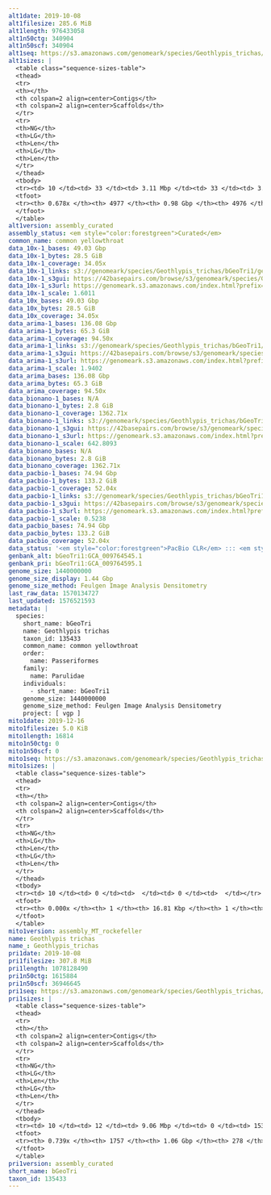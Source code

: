 ```yaml
---
alt1date: 2019-10-08
alt1filesize: 285.6 MiB
alt1length: 976433058
alt1n50ctg: 340904
alt1n50scf: 340904
alt1seq: https://s3.amazonaws.com/genomeark/species/Geothlypis_trichas/bGeoTri1/assembly_curated/bGeoTri1.alt.cur.20191008.fasta.gz
alt1sizes: |
  <table class="sequence-sizes-table">
  <thead>
  <tr>
  <th></th>
  <th colspan=2 align=center>Contigs</th>
  <th colspan=2 align=center>Scaffolds</th>
  </tr>
  <tr>
  <th>NG</th>
  <th>LG</th>
  <th>Len</th>
  <th>LG</th>
  <th>Len</th>
  </tr>
  </thead>
  <tbody>
  <tr><td> 10 </td><td> 33 </td><td> 3.11 Mbp </td><td> 33 </td><td> 3.11 Mbp </td></tr>  <tr><td> 20 </td><td> 91 </td><td> 1.98 Mbp </td><td> 91 </td><td> 1.98 Mbp </td></tr>  <tr><td> 30 </td><td> 185 </td><td> 1.22 Mbp </td><td> 185 </td><td> 1.22 Mbp </td></tr>  <tr><td> 40 </td><td> 336 </td><td> 0.74 Mbp </td><td> 336 </td><td> 0.74 Mbp </td></tr>  <tr style="background-color:#cccccc;"><td> 50 </td><td> 629 </td><td> 340.90 Kbp </td><td> 629 </td><td> 340.90 Kbp </td></tr>  <tr><td> 60 </td><td> 1456 </td><td> 89.98 Kbp </td><td> 1456 </td><td> 89.98 Kbp </td></tr>  <tr><td> 70 </td><td> 0 </td><td>  </td><td> 0 </td><td>  </td></tr>  <tr><td> 80 </td><td> 0 </td><td>  </td><td> 0 </td><td>  </td></tr>  <tr><td> 90 </td><td> 0 </td><td>  </td><td> 0 </td><td>  </td></tr>  <tr><td> 100 </td><td> 0 </td><td>  </td><td> 0 </td><td>  </td></tr>  </tbody>
  <tfoot>
  <tr><th> 0.678x </th><th> 4977 </th><th> 0.98 Gbp </th><th> 4976 </th><th> 0.98 Gbp </th></tr>
  </tfoot>
  </table>
alt1version: assembly_curated
assembly_status: <em style="color:forestgreen">Curated</em>
common_name: common yellowthroat
data_10x-1_bases: 49.03 Gbp
data_10x-1_bytes: 28.5 GiB
data_10x-1_coverage: 34.05x
data_10x-1_links: s3://genomeark/species/Geothlypis_trichas/bGeoTri1/genomic_data/10x/<br>
data_10x-1_s3gui: https://42basepairs.com/browse/s3/genomeark/species/Geothlypis_trichas/bGeoTri1/genomic_data/10x/
data_10x-1_s3url: https://genomeark.s3.amazonaws.com/index.html?prefix=species/Geothlypis_trichas/bGeoTri1/genomic_data/10x/
data_10x-1_scale: 1.6011
data_10x_bases: 49.03 Gbp
data_10x_bytes: 28.5 GiB
data_10x_coverage: 34.05x
data_arima-1_bases: 136.08 Gbp
data_arima-1_bytes: 65.3 GiB
data_arima-1_coverage: 94.50x
data_arima-1_links: s3://genomeark/species/Geothlypis_trichas/bGeoTri1/genomic_data/arima/<br>
data_arima-1_s3gui: https://42basepairs.com/browse/s3/genomeark/species/Geothlypis_trichas/bGeoTri1/genomic_data/arima/
data_arima-1_s3url: https://genomeark.s3.amazonaws.com/index.html?prefix=species/Geothlypis_trichas/bGeoTri1/genomic_data/arima/
data_arima-1_scale: 1.9402
data_arima_bases: 136.08 Gbp
data_arima_bytes: 65.3 GiB
data_arima_coverage: 94.50x
data_bionano-1_bases: N/A
data_bionano-1_bytes: 2.8 GiB
data_bionano-1_coverage: 1362.71x
data_bionano-1_links: s3://genomeark/species/Geothlypis_trichas/bGeoTri1/genomic_data/bionano/<br>
data_bionano-1_s3gui: https://42basepairs.com/browse/s3/genomeark/species/Geothlypis_trichas/bGeoTri1/genomic_data/bionano/
data_bionano-1_s3url: https://genomeark.s3.amazonaws.com/index.html?prefix=species/Geothlypis_trichas/bGeoTri1/genomic_data/bionano/
data_bionano-1_scale: 642.8093
data_bionano_bases: N/A
data_bionano_bytes: 2.8 GiB
data_bionano_coverage: 1362.71x
data_pacbio-1_bases: 74.94 Gbp
data_pacbio-1_bytes: 133.2 GiB
data_pacbio-1_coverage: 52.04x
data_pacbio-1_links: s3://genomeark/species/Geothlypis_trichas/bGeoTri1/genomic_data/pacbio/<br>
data_pacbio-1_s3gui: https://42basepairs.com/browse/s3/genomeark/species/Geothlypis_trichas/bGeoTri1/genomic_data/pacbio/
data_pacbio-1_s3url: https://genomeark.s3.amazonaws.com/index.html?prefix=species/Geothlypis_trichas/bGeoTri1/genomic_data/pacbio/
data_pacbio-1_scale: 0.5238
data_pacbio_bases: 74.94 Gbp
data_pacbio_bytes: 133.2 GiB
data_pacbio_coverage: 52.04x
data_status: '<em style="color:forestgreen">PacBio CLR</em> ::: <em style="color:forestgreen">10x</em> ::: <em style="color:forestgreen">Arima</em>'
genbank_alt: bGeoTri1:GCA_009764545.1
genbank_pri: bGeoTri1:GCA_009764595.1
genome_size: 1440000000
genome_size_display: 1.44 Gbp
genome_size_method: Feulgen Image Analysis Densitometry
last_raw_data: 1570134727
last_updated: 1576521593
metadata: |
  species:
    short_name: bGeoTri
    name: Geothlypis trichas
    taxon_id: 135433
    common_name: common yellowthroat
    order:
      name: Passeriformes
    family:
      name: Parulidae
    individuals:
      - short_name: bGeoTri1
    genome_size: 1440000000
    genome_size_method: Feulgen Image Analysis Densitometry
    project: [ vgp ]
mito1date: 2019-12-16
mito1filesize: 5.0 KiB
mito1length: 16814
mito1n50ctg: 0
mito1n50scf: 0
mito1seq: https://s3.amazonaws.com/genomeark/species/Geothlypis_trichas/bGeoTri1/assembly_MT_rockefeller/bGeoTri1.MT.20191216.fasta.gz
mito1sizes: |
  <table class="sequence-sizes-table">
  <thead>
  <tr>
  <th></th>
  <th colspan=2 align=center>Contigs</th>
  <th colspan=2 align=center>Scaffolds</th>
  </tr>
  <tr>
  <th>NG</th>
  <th>LG</th>
  <th>Len</th>
  <th>LG</th>
  <th>Len</th>
  </tr>
  </thead>
  <tbody>
  <tr><td> 10 </td><td> 0 </td><td>  </td><td> 0 </td><td>  </td></tr>  <tr><td> 20 </td><td> 0 </td><td>  </td><td> 0 </td><td>  </td></tr>  <tr><td> 30 </td><td> 0 </td><td>  </td><td> 0 </td><td>  </td></tr>  <tr><td> 40 </td><td> 0 </td><td>  </td><td> 0 </td><td>  </td></tr>  <tr style="background-color:#cccccc;"><td> 50 </td><td> 0 </td><td style="background-color:#ff8888;">  </td><td> 0 </td><td style="background-color:#ff8888;">  </td></tr>  <tr><td> 60 </td><td> 0 </td><td>  </td><td> 0 </td><td>  </td></tr>  <tr><td> 70 </td><td> 0 </td><td>  </td><td> 0 </td><td>  </td></tr>  <tr><td> 80 </td><td> 0 </td><td>  </td><td> 0 </td><td>  </td></tr>  <tr><td> 90 </td><td> 0 </td><td>  </td><td> 0 </td><td>  </td></tr>  <tr><td> 100 </td><td> 0 </td><td>  </td><td> 0 </td><td>  </td></tr>  </tbody>
  <tfoot>
  <tr><th> 0.000x </th><th> 1 </th><th> 16.81 Kbp </th><th> 1 </th><th> 16.81 Kbp </th></tr>
  </tfoot>
  </table>
mito1version: assembly_MT_rockefeller
name: Geothlypis trichas
name_: Geothlypis_trichas
pri1date: 2019-10-08
pri1filesize: 307.8 MiB
pri1length: 1078128490
pri1n50ctg: 1615884
pri1n50scf: 36946645
pri1seq: https://s3.amazonaws.com/genomeark/species/Geothlypis_trichas/bGeoTri1/assembly_curated/bGeoTri1.pri.cur.20191008.fasta.gz
pri1sizes: |
  <table class="sequence-sizes-table">
  <thead>
  <tr>
  <th></th>
  <th colspan=2 align=center>Contigs</th>
  <th colspan=2 align=center>Scaffolds</th>
  </tr>
  <tr>
  <th>NG</th>
  <th>LG</th>
  <th>Len</th>
  <th>LG</th>
  <th>Len</th>
  </tr>
  </thead>
  <tbody>
  <tr><td> 10 </td><td> 12 </td><td> 9.06 Mbp </td><td> 0 </td><td> 153.09 Mbp </td></tr>  <tr><td> 20 </td><td> 30 </td><td> 6.47 Mbp </td><td> 2 </td><td> 114.14 Mbp </td></tr>  <tr><td> 30 </td><td> 55 </td><td> 4.69 Mbp </td><td> 3 </td><td> 77.06 Mbp </td></tr>  <tr><td> 40 </td><td> 95 </td><td> 2.80 Mbp </td><td> 5 </td><td> 72.54 Mbp </td></tr>  <tr style="background-color:#cccccc;"><td> 50 </td><td> 161 </td><td style="background-color:#88ff88;"> 1.62 Mbp </td><td> 8 </td><td style="background-color:#88ff88;"> 36.95 Mbp </td></tr>  <tr><td> 60 </td><td> 297 </td><td> 0.76 Mbp </td><td> 13 </td><td> 20.83 Mbp </td></tr>  <tr><td> 70 </td><td> 704 </td><td> 149.35 Kbp </td><td> 22 </td><td> 11.56 Mbp </td></tr>  <tr><td> 80 </td><td> 0 </td><td>  </td><td> 0 </td><td>  </td></tr>  <tr><td> 90 </td><td> 0 </td><td>  </td><td> 0 </td><td>  </td></tr>  <tr><td> 100 </td><td> 0 </td><td>  </td><td> 0 </td><td>  </td></tr>  </tbody>
  <tfoot>
  <tr><th> 0.739x </th><th> 1757 </th><th> 1.06 Gbp </th><th> 278 </th><th> 1.08 Gbp </th></tr>
  </tfoot>
  </table>
pri1version: assembly_curated
short_name: bGeoTri
taxon_id: 135433
---
```

